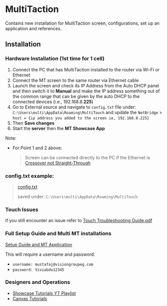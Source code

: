 # MultiTaction
Contains new installation for MultiTaction screen, configurations, set up an application and references. 

## Installation

### Hardware Installation (1st time for 1 cell)
1. Connect the PC that has MultiTaction installed to the router via Wi-Fi or Ethernet
2. Connect the MT screen to the same router via Ethernet cable
3. Launch the screen and check its IP Address from the Auto DHCP panel and then switch it to **Manual** and make the IP address something out of the common range that can be given by the auto DHCP to the connected devices (i.e., 192.168.8.**225**)
4. Go to External source and navigate to `config.txt` file under: `C:\Users\multi\AppData\Roaming\MultiTouch` and update the `NetBridge` > `host = {ip address you added to the screen ie, 192.168.8.225}` 
5. Then **Save changes**
6. Start the **server** then the **MT Showcase App**

Note:
- For Point 1 and 2 above: 
    > Screen can be connected directly to the PC if the Ethernet is [Crossover not Straight-Through](https://www.bridgeheadit.com/straight-through-vs-crossover-cables-whats-the-difference/#:~:text=A%20crossover%20cable%20is%20also,each%20side%20of%20the%20cable.)


### config.txt example:
> [config.txt](./config.txt)
> 
> saved under: `C:\Users\multi\AppData\Roaming\MultiTouch`


### Touch Issues
if you still encounter an issue refer to [Touch Troubleshooting Guide.pdf](Touch%20Troubleshooting%20Guide.pdf)


### Full Setup Guide and Multi MT installations
[Setup Guide and MT Application](https://apps.multitaction.com/index.html)

This will require a username and password:
- `username: mustafaj@visiongroupeg.com`
- `password: Viviabdo12345`


### Designers and Operations
- [Showcase Tutorials YT Playlist](https://youtube.com/playlist?list=PLG3F5vZSbiasHO9JPCPJVNIuZl3algh_q)
- [Canvas Tutorials](https://youtu.be/XJpJiNGLN3M)
